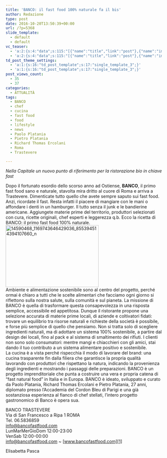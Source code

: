 ```yaml
---
title: 'BANCO: il fast food 100% naturale fa il bis'
author: Redazione
type: post
date: 2016-10-20T13:50:39+00:00
url: /?p=5368
slide_template:
  - default
  - default
vc_teaser:
  - 'a:2:{s:4:"data";s:115:"[{"name":"title","link":"post"},{"name":"image","image":"featured","link":"none"},{"name":"text","mode":"excerpt"}]";s:7:"bgcolor";s:0:"";}'
  - 'a:2:{s:4:"data";s:115:"[{"name":"title","link":"post"},{"name":"image","image":"featured","link":"none"},{"name":"text","mode":"excerpt"}]";s:7:"bgcolor";s:0:"";}'
td_post_theme_settings:
  - 'a:1:{s:16:"td_post_template";s:17:"single_template_3";}'
  - 'a:1:{s:16:"td_post_template";s:17:"single_template_3";}'
post_views_count:
  - 35
  - 37
categories:
  - ATTUALITÀ
tags:
  - BANCO
  - chef
  - cucina
  - fast food
  - food
  - lifestyle
  - news
  - Paolo Platania
  - Pietro Platania
  - Richard Thomas Ercolani
  - Roma
  - Trastevere

---
```

_Nella Capitale un nuovo punto di riferimento per la ristorazione bio in chiave fast_

Dopo il fortunato esordio dello scorso anno ad Ostiense, **BANCO**, il primo fast food sano e naturale, stavolta mira dritto al cuore di Roma e arriva a Trastevere. Dimenticate tutto quello che avete sempre saputo sui fast food. Anzi, ricordate il fast. Resta infatti il piacere di mangiare con le mani o affondare i denti in un hamburger. Il tutto senza il junk e le bandierine americane. Aggiungete materie prime del territorio, produttori selezionati con cura, ricette originali, chef esperti e leggerezza q.b. Ecco la ricetta di BANCO: il primo fast food 100% naturale.<img decoding="async" loading="lazy" class="size-medium wp-image-5372 alignleft" src="https://progressonline.it/wp-content/uploads/2016/10/14590468_1169743646429036_855394514394107660_n-300x200.jpg" alt="14590468_1169743646429036_855394514394107660_n" width="300" height="200" />  
Ambiente e alimentazione sostenibile sono al centro del progetto, perché ormai è chiaro a tutti che le scelte alimentari che facciamo ogni giorno si riflettono sulla nostra salute, sulla comunità e sul pianeta. La missione di BANCO è quella di trasformare questa consapevolezza in una risposta semplice, accessibile ed appetitosa. Dunque il ristorante propone una selezione accurata di materie prime locali, di aziende e coltivatori fidati: trovare un equilibrio tra risorse naturali e richieste della società è possibile, e forse più semplice di quello che pensiamo. Non si tratta solo di scegliere ingredienti naturali, ma di adottare un sistema 100% sostenibile, a partire dal design dei locali, fino al pack e al sistema di smaltimento dei rifiuti. I clienti non sono solo consumatori: mentre mangi e chiacchieri con gli amici, stai dando il tuo contributo a un sistema alimentare positivo e sostenibile.  
La cucina è a vista perché rispecchia il modo di lavorare del brand: una cucina trasparente fin dalla filiera che garantisce la propria qualità lavorando con produttori che rispettano la natura, indicando la provenienza degli ingredienti e mostrando i passaggi delle preparazioni. BANCO è un progetto imprenditoriale che punta a costruire una vera e propria catena di “fast natural food” in Italia e in Europa. BANCO è ideato, sviluppato e curato da Paolo Platania, Richard Thomas Ercolani e Pietro Platania, 27 anni, diplomato presso l’Accademia del Cordon Bleu di Parigi e una già sostanziosa esperienza al fianco di chef stellati, l&#8217;intero progetto gastronomico di Banco è opera sua.

BANCO TRASTEVERE  
Via di San Francesco a Ripa 1 ROMA  
Tel. 06.5836859  
info@bancofastfood.com  
LunMarMerGioDom 12:00-23:00  
VenSab 12:00-00:00  
info@bancofastfood.com ~ [www.bancofastfood.com][1]

Elisabetta Pasca

&nbsp;

 [1]: https://www.bancofastfood.com